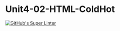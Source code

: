 # Unit4-02-HTML-ColdHot
[![GitHub's Super Linter](https://github.com/ICS2O-Programming-BraydenM/Unit4-02-HTML-ColdHot/workflows/GitHub's%20Super%20Linter/badge.svg)](https://github.com/ICS2O-Programming-BraydenM/Unit2-04-HTML-ColdHot/actions)